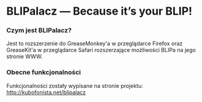 # BLIPalacz — Because it’s your BLIP!

### Czym jest BLIPalacz?

Jest to rozszerzenie do GreaseMonkey'a w przeglądarce Firefox oraz GreaseKit'a w przeglądarce Safari rozszerzające możliwości BLIPa na jego stronie WWW.

### Obecne funkcjonalności

Funkcjonalności zostały wypisane na stronie projektu: http://kubofonista.net/blipalacz
